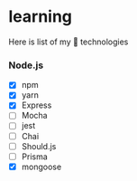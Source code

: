 # learning
Here is list of my 👏 technologies 

### Node.js
- [x] npm
- [x] yarn
- [x] Express
- [ ] Mocha
- [ ] jest
- [ ] Chai 
- [ ] Should.js
- [ ] Prisma
- [x] mongoose

